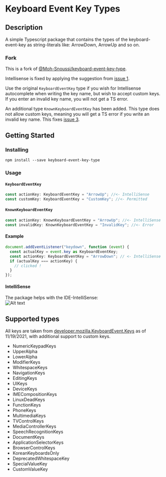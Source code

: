 # Keyboard Event Key Types

## Description

A simple Typescript package that contains the types of the keyboard-event-key as string-literals like: ArrowDown, ArrowUp and so on.

### Fork

This is a fork of [@Moh-Snoussi/keyboard-event-key-type](https://github.com/Moh-Snoussi/keyboard-event-key-type).

Intellisense is fixed by applying the suggestion from [issue 1](https://github.com/Moh-Snoussi/keyboard-event-key-type/issues/1).

Use the original `KeyboardEventKey` type if you wish for Intellisense autocomplete when writing the key name, but wish to accept custom keys. If you enter an invalid key name, you will not get a TS error.

An additional type `KnownKeyboardEventKey` has been added. This type does not allow custom keys, meaning you will get a TS error if you write an invalid key name. This fixes [issue 3](https://github.com/Moh-Snoussi/keyboard-event-key-type/issues/3).

## Getting Started

### Installing

```shell
npm install --save keyboard-event-key-type
```

### Usage

#### `KeyboardEventKey`

```ts
const actionKey: KeyboardEventKey = "ArrowUp"; //<- IntelliSense
const customKey: KeyboardEventKey = "CustomKey"; //<- Permitted
```

#### `KnownKeyboardEventKey`

```ts
const actionKey: KnownKeyboardEventKey = "ArrowUp"; //<- IntelliSense
const invalidKey: KnownKeyboardEventKey = "InvalidKey"; //<- Error
```

#### Example

```ts
document.addEventListener("keydown", function (event) {
  const actualKey = event.key as KeyboardEventKey;
  const actionKey: KeyboardEventKey = "ArrowDown"; // <- IntelliSense
  if (actualKey === actionKey) {
    // clicked !
  }
});
```

#### IntelliSense

The package helps with the IDE-IntelliSense: \
![Alt text](readme_img/IntelliSense.jpg?raw=true "IntelliSense")

## Supported types

All keys are taken from [developer.mozilla.KeyboardEvent.Keys](https://developer.mozilla.org/en-US/docs/Web/API/KeyboardEvent/key/Key_Values) as of 11/19/2021,
with additional support to custom keys.

- NumericKeypadKeys
- UpperAlpha
- LowerAlpha
- ModifierKeys
- WhitespaceKeys
- NavigationKeys
- EditingKeys
- UIKeys
- DeviceKeys
- IMECompositionKeys
- LinuxDeadKeys
- FunctionKeys
- PhoneKeys
- MultimediaKeys
- TVControlKeys
- MediaControllerKeys
- SpeechRecognitionKeys
- DocumentKeys
- ApplicationSelectorKeys
- BrowserControlKeys
- KoreanKeyboardsOnly
- DeprecatedWhitespaceKey
- SpecialValueKey
- CustomValueKey
